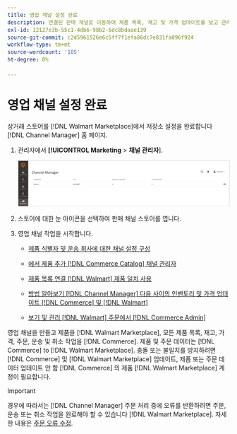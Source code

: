 ```yaml
---
title: 영업 채널 설정 완료
description: 연결된 판매 채널로 이동하여 제품 목록, 재고 및 가격 업데이트를 보고 관리하고 주문을 추적합니다
exl-id: 12127e3b-55c1-4db6-98b2-6dc8bdaae139
source-git-commit: c2d5961526e6c5ff7f1efa86dc7e831fa096f924
workflow-type: tm+mt
source-wordcount: '185'
ht-degree: 0%

---
```


# 영업 채널 설정 완료

상거래 스토어를 [!DNL Walmart Marketplace]에서 저장소 설정을 완료합니다 [!DNL Channel Manager] 홈 페이지.

1. 관리자에서 **[!UICONTROL Marketing** > **채널 관리자**].

   ![채널 관리자 저장소 관리](assets/channel-manager-setup-first-store.png)

1. 스토어에 대한 눈 아이콘을 선택하여 판매 채널 스토어를 엽니다.

1. 영업 채널 작업을 시작합니다.

   - [제품 식별자 및 운송 회사에 대한 채널 설정 구성](configure-channel-settings.md)

   - [에서 제품 추가 [!DNL Commerce Catalog] 채널 관리자](add-products-to-channel-store.md)

   - [제품 목록 연결 [!DNL Walmart] 제품 일치 사용](connect-listings-to-marketplace.md)

   - [방법 알아보기 [!DNL Channel Manager] 다음 사이의 인벤토리 및 가격 업데이트 [!DNL Commerce] 및 [!DNL Walmart]](inventory-and-price-updates.md)

   - [보기 및 관리 [!DNL Walmart] 주문에서 [!DNL Commerce Admin]](manage-orders.md)

영업 채널을 만들고 제품을 [!DNL Walmart Marketplace], 모든 제품 목록, 재고, 가격, 주문, 운송 및 취소 작업을 [!DNL Commerce]. 제품 및 주문 데이터는 [!DNL Commerce] to [!DNL Walmart Marketplace]. 충돌 또는 불일치를 방지하려면 [!DNL Commerce] 및 [!DNL Walmart Marketplace] 업데이트, 제품 또는 주문 데이터 업데이트 안 함 [!DNL Commerce] 의 제품 [!DNL Walmart Marketplace] 계정이 필요합니다.

>[!IMPORTANT]
>
>경우에 따라서는 [!DNL Channel Manager] 주문 처리 중에 오류를 반환하려면 주문, 운송 또는 취소 작업을 완료해야 할 수 있습니다 [!DNL Walmart Marketplace]. 자세한 내용은 [주문 오류 수정](process-orders.md#fix-order-errors).
